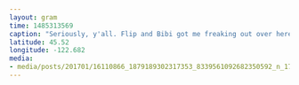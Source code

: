 ```yaml
---
layout: gram
time: 1485313569
caption: "Seriously, y'all. Flip and Bibi got me freaking out over here!! #siblingsbelike"
latitude: 45.52
longitude: -122.682
media:
- media/posts/201701/16110866_1879189302317353_8339561092682350592_n_17859475108112359.jpg
---
```


